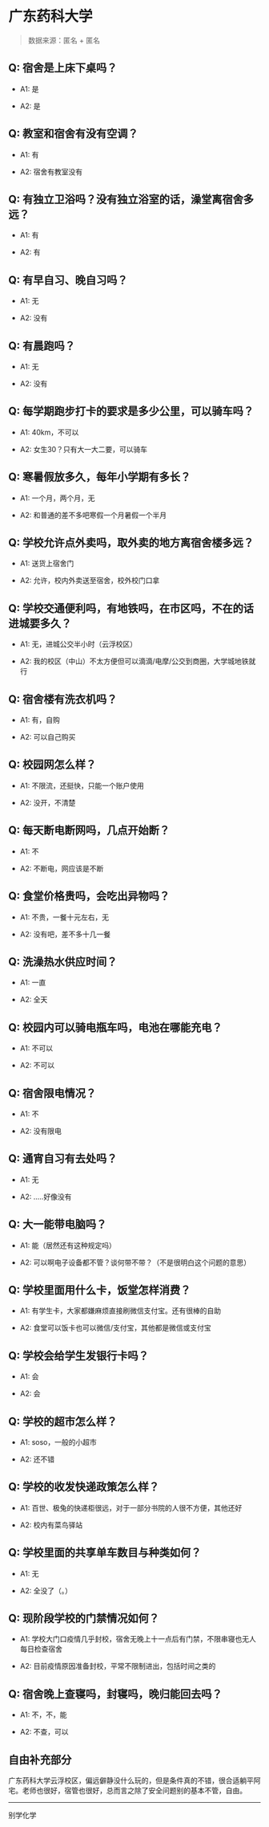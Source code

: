 # 广东药科大学

> 数据来源：匿名 + 匿名

## Q: 宿舍是上床下桌吗？

- A1: 是

- A2: 是

## Q: 教室和宿舍有没有空调？

- A1: 有

- A2: 宿舍有教室没有

## Q: 有独立卫浴吗？没有独立浴室的话，澡堂离宿舍多远？

- A1: 有

- A2: 有

## Q: 有早自习、晚自习吗？

- A1: 无

- A2: 没有

## Q: 有晨跑吗？

- A1: 无

- A2: 没有

## Q: 每学期跑步打卡的要求是多少公里，可以骑车吗？

- A1: 40km，不可以

- A2: 女生30？只有大一大二要，可以骑车

## Q: 寒暑假放多久，每年小学期有多长？

- A1: 一个月，两个月，无

- A2: 和普通的差不多吧寒假一个月暑假一个半月

## Q: 学校允许点外卖吗，取外卖的地方离宿舍楼多远？

- A1: 送货上宿舍门

- A2: 允许，校内外卖送至宿舍，校外校门口拿

## Q: 学校交通便利吗，有地铁吗，在市区吗，不在的话进城要多久？

- A1: 无，进城公交半小时（云浮校区）

- A2: 我的校区（中山）不太方便但可以滴滴/电摩/公交到商圈，大学城地铁就行

## Q: 宿舍楼有洗衣机吗？

- A1: 有，自购

- A2: 可以自己购买

## Q: 校园网怎么样？

- A1: 不限流，还挺快，只能一个账户使用

- A2: 没开，不清楚

## Q: 每天断电断网吗，几点开始断？

- A1: 不

- A2: 不断电，网应该是不断

## Q: 食堂价格贵吗，会吃出异物吗？

- A1: 不贵，一餐十元左右，无

- A2: 没有吧，差不多十几一餐

## Q: 洗澡热水供应时间？

- A1: 一直

- A2: 全天

## Q: 校园内可以骑电瓶车吗，电池在哪能充电？

- A1: 不可以

- A2: 不可以

## Q: 宿舍限电情况？

- A1: 不

- A2: 没有限电

## Q: 通宵自习有去处吗？

- A1: 无

- A2: .....好像没有

## Q: 大一能带电脑吗？

- A1: 能（居然还有这种规定吗）

- A2: 可以啊电子设备都不管？谈何带不带？（不是很明白这个问题的意思）

## Q: 学校里面用什么卡，饭堂怎样消费？

- A1: 有学生卡，大家都嫌麻烦直接刷微信支付宝。还有很棒的自助

- A2: 食堂可以饭卡也可以微信/支付宝，其他都是微信或支付宝

## Q: 学校会给学生发银行卡吗？

- A1: 会

- A2: 会

## Q: 学校的超市怎么样？

- A1: soso，一般的小超市

- A2: 还不错

## Q: 学校的收发快递政策怎么样？

- A1: 百世、极兔的快递柜很远，对于一部分书院的人很不方便，其他还好

- A2: 校内有菜鸟驿站

## Q: 学校里面的共享单车数目与种类如何？

- A1: 无

- A2: 全没了（。）

## Q: 现阶段学校的门禁情况如何？

- A1: 学校大门口疫情几乎封校，宿舍无晚上十一点后有门禁，不限串寝也无人每日检查宿舍

- A2: 目前疫情原因准备封校，平常不限制进出，包括时间之类的

## Q: 宿舍晚上查寝吗，封寝吗，晚归能回去吗？

- A1: 不，不，能

- A2: 不查，可以

## 自由补充部分

广东药科大学云浮校区，偏远僻静没什么玩的，但是条件真的不错，很合适躺平阿宅。老师也很好，宿管也很好，总而言之除了安全问题别的基本不管，自由。

***

别学化学
